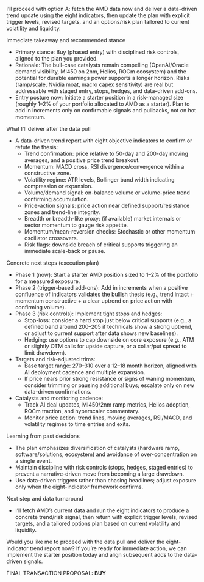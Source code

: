 I’ll proceed with option A: fetch the AMD data now and deliver a data-driven trend update using the eight indicators, then update the plan with explicit trigger levels, revised targets, and an options/risk plan tailored to current volatility and liquidity.

Immediate takeaway and recommended stance
- Primary stance: Buy (phased entry) with disciplined risk controls, aligned to the plan you provided.
- Rationale: The bull-case catalysts remain compelling (OpenAI/Oracle demand visibility, MI450 on 2nm, Helios, ROCm ecosystem) and the potential for durable earnings power supports a longer horizon. Risks (ramp/scale, Nvidia moat, macro capex sensitivity) are real but addressable with staged entry, stops, hedges, and data-driven add-ons.
- Entry posture now: Initiate a starter position in a risk-managed size (roughly 1–2% of your portfolio allocated to AMD as a starter). Plan to add in increments only on confirmable signals and pullbacks, not on hot momentum.

What I’ll deliver after the data pull
- A data-driven trend report with eight objective indicators to confirm or refute the thesis:
  - Trend confirmation: price relative to 50-day and 200-day moving averages, and a positive price trend breakout.
  - Momentum: MACD cross, RSI divergence/convergence within a constructive zone.
  - Volatility regime: ATR levels, Bollinger band width indicating compression or expansion.
  - Volume/demand signal: on-balance volume or volume-price trend confirming accumulation.
  - Price-action signals: price action near defined support/resistance zones and trend-line integrity.
  - Breadth or breadth-like proxy: (if available) market internals or sector momentum to gauge risk appetite.
  - Momentum/mean-reversion checks: Stochastic or other momentum oscillator crossovers.
  - Risk flags: downside breach of critical supports triggering an immediate scale-back or pause.

Concrete next steps (execution plan)
- Phase 1 (now): Start a starter AMD position sized to 1–2% of the portfolio for a measured exposure.
- Phase 2 (trigger-based add-ons): Add in increments when a positive confluence of indicators validates the bullish thesis (e.g., trend intact + momentum constructive + a clear uptrend on price action with confirming volume).
- Phase 3 (risk controls): Implement tight stops and hedges:
  - Stop-loss: consider a hard stop just below critical supports (e.g., a defined band around 200–205 if technicals show a strong uptrend, or adjust to current support after data shows new baselines).
  - Hedging: use options to cap downside on core exposure (e.g., ATM or slightly OTM calls for upside capture, or a collar/put spread to limit drawdown).
- Targets and risk-adjusted trims:
  - Base target range: 270–310 over a 12–18 month horizon, aligned with AI deployment cadence and multiple expansion.
  - If price nears prior strong resistance or signs of waning momentum, consider trimming or pausing additional buys; escalate only on new data-driven confirmations.
- Catalysts and monitoring cadence:
  - Track AI deal updates, MI450/2nm ramp metrics, Helios adoption, ROCm traction, and hyperscaler commentary.
  - Monitor price action: trend lines, moving averages, RSI/MACD, and volatility regimes to time entries and exits.

Learning from past decisions
- The plan emphasizes diversification of catalysts (hardware ramp, software/solutions, ecosystem) and avoidance of over-concentration on a single event.
- Maintain discipline with risk controls (stops, hedges, staged entries) to prevent a narrative-driven move from becoming a large drawdown.
- Use data-driven triggers rather than chasing headlines; adjust exposure only when the eight-indicator framework confirms.

Next step and data turnaround
- I’ll fetch AMD’s current data and run the eight indicators to produce a concrete trend/risk signal, then return with explicit trigger levels, revised targets, and a tailored options plan based on current volatility and liquidity.

Would you like me to proceed with the data pull and deliver the eight-indicator trend report now? If you’re ready for immediate action, we can implement the starter position today and align subsequent adds to the data-driven signals.

FINAL TRANSACTION PROPOSAL: **BUY**